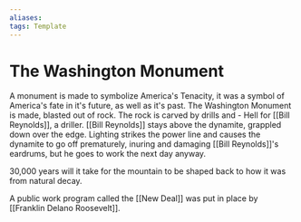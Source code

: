 ```yaml
---
aliases: 
tags: Template
---
```

# The Washington Monument
A monument is made to symbolize America's Tenacity, it was a symbol of America's fate in it's future, as well as it's past. The Washington Monument is made, blasted out of rock. The rock is carved by drills and  - Hell for [[Bill Reynolds]], a driller. [[Bill Reynolds]] stays above the dynamite, grappled down over the edge. Lighting strikes the power line and causes the dynamite to go off prematurely, inuring and damaging [[Bill Reynolds]]'s eardrums, but he goes to work the next day anyway.

30,000 years will it take for the mountain to be shaped back to how it was from natural decay.

A public work program called the [[New Deal]] was put in place by [[Franklin Delano Roosevelt]].